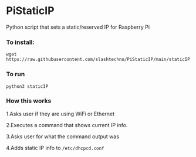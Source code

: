 # PiStaticIP
Python script that sets a static/reserved IP for Raspberry Pi

### To install:
`wget https://raw.githubusercontent.com/slashtechno/PiStaticIP/main/staticIP`

### To run
`python3 staticIP`


### How this works

1.Asks user if they are using WiFi or Ethernet  

2.Executes a command that shows current IP info. 

3.Asks user for what the command output was 

4.Adds static IP info to `/etc/dhcpcd.conf` 
